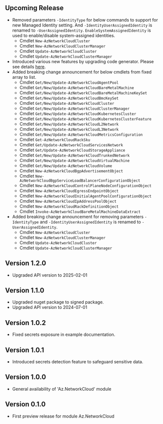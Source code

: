 <!--
    Please leave this section at the top of the change log.

    Changes for the upcoming release should go under the section titled "Upcoming Release", and should adhere to the following format:

    ## Upcoming Release
    * Overview of change #1
        - Additional information about change #1
    * Overview of change #2
        - Additional information about change #2
        - Additional information about change #2
    * Overview of change #3
    * Overview of change #4
        - Additional information about change #4

    ## YYYY.MM.DD - Version X.Y.Z (Previous Release)
    * Overview of change #1
        - Additional information about change #1
-->
## Upcoming Release
* Removed parameters `-IdentityType`  for below commands to support for new Managed Identity setting. And `-IdentityUserAssignedIdentity` is renamed to `-UserAssignedIdentity`. `EnableSystemAssignedIdentity` is used to enable/disable system-assigned identities.
  * Cmdlet `New-AzNetworkCloudCluster`
  * Cmdlet `New-AzNetworkCloudClusterManager`
  * Cmdlet `Update-AzNetworkCloudCluster`
  * Cmdlet `Update-AzNetworkCloudClusterManager`
* Introduced various new features by upgrading code generator. Please see details [here](https://github.com/Azure/azure-powershell/blob/main/documentation/Autorest-powershell-v4-new-features.md).
* Added breaking change announcement for below cmdlets from fixed array to list.
  * Cmdlet `Get/New/Update-AzNetworkCloudAgentPool`
  * Cmdlet `Get/New/Update-AzNetworkCloudBareMetalMachine`
  * Cmdlet `Get/New/Update-AzNetworkCloudBareMetalMachineKeySet`
  * Cmdlet `Get/New/Update-AzNetworkCloudBmcKeySet`
  * Cmdlet `Get/New/Update-AzNetworkCloudCluster`
  * Cmdlet `Get/New/Update-AzNetworkCloudClusterManager`
  * Cmdlet `Get/New/Update-AzNetworkCloudKubernetesCluster`
  * Cmdlet `Get/New/Update-AzNetworkCloudKubernetesClusterFeature`
  * Cmdlet `Get/New/Update-AzNetworkCloudL2Network`
  * Cmdlet `Get/New/Update-AzNetworkCloudL3Network`
  * Cmdlet `Get/New/Update-AzNetworkCloudMetricsConfiguration`
  * Cmdlet `Get-AzNetworkCloudRackSku`
  * Cmdlet `Get/Update-AzNetworkCloudServicesNetwork`
  * Cmdlet `Get/Update-AzNetworkCloudStorageAppliance`
  * Cmdlet `Get/New/Update-AzNetworkCloudTrunkedNetwork`
  * Cmdlet `Get/New/Update-AzNetworkCloudVirtualMachine`
  * Cmdlet `Get/New/Update-AzNetworkCloudVolume`
  * Cmdlet `New-AzNetworkCloudBgpAdvertisementObject`
  * Cmdlet `New-AzNetworkCloudBgpServiceLoadBalancerConfigurationObject`
  * Cmdlet `New-AzNetworkCloudControlPlaneNodeConfigurationObject`
  * Cmdlet `New-AzNetworkCloudEgressEndpointObject`
  * Cmdlet `New-AzNetworkCloudInitialAgentPoolConfigurationObject`
  * Cmdlet `New-AzNetworkCloudIpAddressPoolObject`
  * Cmdlet `New-AzNetworkCloudRackDefinitionObject`
  * Cmdlet `Invoke-AzNetworkCloudBareMetalMachineDataExtract`
* Added breaking change announcement for removing parameters `-IdentityType` and `-IdentityUserAssignedIdentity` is renamed to `-UserAssignedIdentity`.
  * Cmdlet `New-AzNetworkCloudCluster`
  * Cmdlet `New-AzNetworkCloudClusterManager`
  * Cmdlet `Update-AzNetworkCloudCluster`
  * Cmdlet `Update-AzNetworkCloudClusterManager`

## Version 1.2.0
* Upgraded API version to 2025-02-01

## Version 1.1.0
* Upgraded nuget package to signed package.
* Upgraded API version to 2024-07-01

## Version 1.0.2
* Fixed secrets exposure in example documentation.

## Version 1.0.1
* Introduced secrets detection feature to safeguard sensitive data.

## Version 1.0.0
* General availability of 'Az.NetworkCloud' module

## Version 0.1.0
* First preview release for module Az.NetworkCloud

